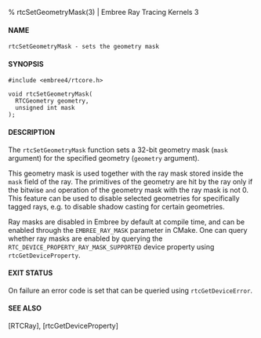 % rtcSetGeometryMask(3) | Embree Ray Tracing Kernels 3

#### NAME

    rtcSetGeometryMask - sets the geometry mask

#### SYNOPSIS

    #include <embree4/rtcore.h>

    void rtcSetGeometryMask(
      RTCGeometry geometry,
      unsigned int mask
    );

#### DESCRIPTION

The `rtcSetGeometryMask` function sets a 32-bit geometry mask (`mask`
argument) for the specified geometry (`geometry` argument).

This geometry mask is used together with the ray mask stored inside
the `mask` field of the ray. The primitives of the geometry are hit by
the ray only if the bitwise `and` operation of the geometry mask with
the ray mask is not 0. This feature can be used to disable selected
geometries for specifically tagged rays, e.g. to disable shadow casting
for certain geometries.

Ray masks are disabled in Embree by default at compile time, and can
be enabled through the `EMBREE_RAY_MASK` parameter in CMake. One can
query whether ray masks are enabled by querying the
`RTC_DEVICE_PROPERTY_RAY_MASK_SUPPORTED` device property using
`rtcGetDeviceProperty`.

#### EXIT STATUS

On failure an error code is set that can be queried using
`rtcGetDeviceError`.

#### SEE ALSO

[RTCRay], [rtcGetDeviceProperty]

